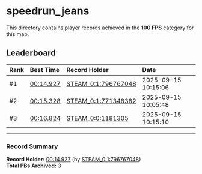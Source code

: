 # speedrun_jeans

This directory contains player records achieved in the **100 FPS** category for this map.

## Leaderboard

| Rank | Best Time | Record Holder | Date                |
| :--- | :-------- | :------------ | :------------------ |
| #1   | [00:14.927](./00014927_STEAM_0_1_796767048_20250915-101506.zip) | [STEAM_0:1:796767048](https://speedrun16.com/profile/STEAM_0:1:796767048)   | 2025-09-15 10:15:06 |
| #2   | [00:15.328](./00015328_STEAM_0_1_771348382_20250915-100548.zip) | [STEAM_0:1:771348382](https://speedrun16.com/profile/STEAM_0:1:771348382)   | 2025-09-15 10:05:48 |
| #3   | [00:16.824](./00016824_STEAM_0_0_1181305_20250915-101510.zip) | [STEAM_0:0:1181305](https://speedrun16.com/profile/STEAM_0:0:1181305)   | 2025-09-15 10:15:10 |

---

### Record Summary
**Record Holder:** [00:14.927](./00014927_STEAM_0_1_796767048_20250915-101506.zip) (by [STEAM_0:1:796767048](https://speedrun16.com/profile/STEAM_0:1:796767048))  
**Total PBs Archived:** 3